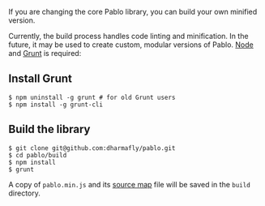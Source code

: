 If you are changing the core Pablo library, you can build your own minified version.

Currently, the build process handles code linting and minification. In the future, it may be used to create custom, modular versions of Pablo. [Node](http://nodejs.org/) and [Grunt](http://gruntjs.com) is required:


## Install Grunt

    $ npm uninstall -g grunt # for old Grunt users
    $ npm install -g grunt-cli


## Build the library

    $ git clone git@github.com:dharmafly/pablo.git
    $ cd pablo/build
    $ npm install
    $ grunt

A copy of `pablo.min.js` and its [source map][sourcemap] file will be saved in the `build` directory.

[sourcemap]: http://www.html5rocks.com/en/tutorials/developertools/sourcemaps/
